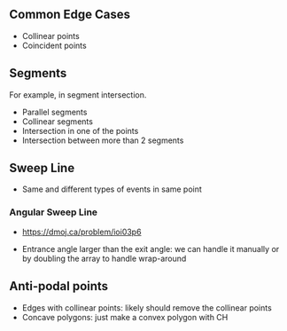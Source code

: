 
## Common Edge Cases
- Collinear points
- Coincident points

## Segments
For example, in segment intersection.
- Parallel segments
- Collinear segments
- Intersection in one of the points
- Intersection between more than 2 segments

## Sweep Line
- Same and different types of events in same point

### Angular Sweep Line
- https://dmoj.ca/problem/ioi03p6

- Entrance angle larger than the exit angle: we can handle it manually or by doubling the array to handle wrap-around

## Anti-podal points
- Edges with collinear points: likely should remove the collinear points
- Concave polygons: just make a convex polygon with CH
